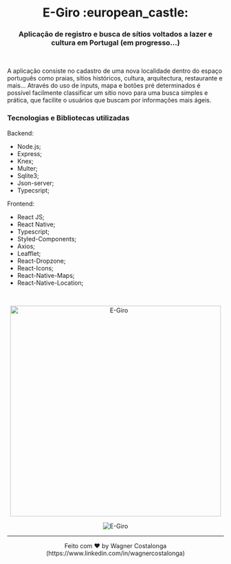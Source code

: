 <h1 align="center">E-Giro :european_castle:</h1>

<h3 align="center">Aplicação de registro e busca de sítios voltados a lazer e cultura em Portugal (em progresso...)</h3>

<br />
<p>A aplicação consiste no cadastro de uma nova localidade dentro do espaço português como praias, sítios históricos, cultura, arquitectura, restaurante e mais... Através do uso de inputs, mapa e botões pré determinados é possível facilmente classificar um sítio novo para uma busca simples e prática, que facilite o usuários que buscam por informações mais ágeis. </p>

### **Tecnologias e Bibliotecas utilizadas**

Backend:

- Node.js;
- Express;
- Knex;
- Multer;
- Sqlite3;
- Json-server;
- Typecsript;

Frontend:

- React JS;
- React Native;
- Typescript;
- Styled-Components;
- Axios;
- Leafflet;
- React-Dropzone;
- React-Icons;
- React-Native-Maps;
- React-Native-Location;

<br />

<p align="center">
  <img alt="E-Giro" src="https://i.ibb.co/7WnKT7h/01.png" height="490px" />
</p>
<p align="center">
  <img src="https://i.ibb.co/WGZg3Ff/e-giro.gif" alt="E-Giro" border="0">
</p>

---
<p align="center">Feito com ♥ by Wagner Costalonga (https://www.linkedin.com/in/wagnercostalonga)</p>

